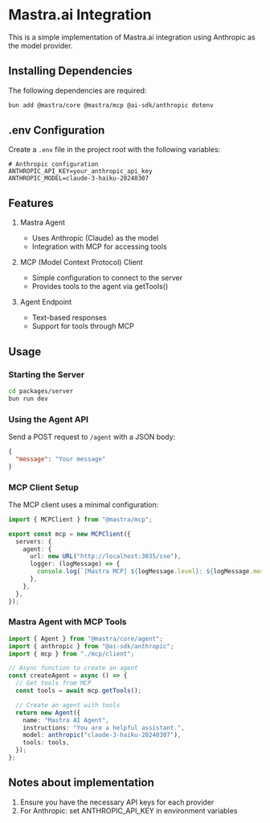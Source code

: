 # Mastra.ai Integration

This is a simple implementation of Mastra.ai integration using Anthropic as the model provider.

## Installing Dependencies

The following dependencies are required:

```bash
bun add @mastra/core @mastra/mcp @ai-sdk/anthropic dotenv
```

## .env Configuration

Create a `.env` file in the project root with the following variables:

```
# Anthropic configuration
ANTHROPIC_API_KEY=your_anthropic_api_key
ANTHROPIC_MODEL=claude-3-haiku-20240307
```

## Features

1. Mastra Agent

   - Uses Anthropic (Claude) as the model
   - Integration with MCP for accessing tools

2. MCP (Model Context Protocol) Client

   - Simple configuration to connect to the server
   - Provides tools to the agent via getTools()

3. Agent Endpoint
   - Text-based responses
   - Support for tools through MCP

## Usage

### Starting the Server

```bash
cd packages/server
bun run dev
```

### Using the Agent API

Send a POST request to `/agent` with a JSON body:

```json
{
  "message": "Your message"
}
```

### MCP Client Setup

The MCP client uses a minimal configuration:

```typescript
import { MCPClient } from "@mastra/mcp";

export const mcp = new MCPClient({
  servers: {
    agent: {
      url: new URL("http://localhost:3035/sse"),
      logger: (logMessage) => {
        console.log(`[Mastra MCP] ${logMessage.level}: ${logMessage.message}`);
      },
    },
  },
});
```

### Mastra Agent with MCP Tools

```typescript
import { Agent } from "@mastra/core/agent";
import { anthropic } from "@ai-sdk/anthropic";
import { mcp } from "./mcp/client";

// Async function to create an agent
const createAgent = async () => {
  // Get tools from MCP
  const tools = await mcp.getTools();

  // Create an agent with tools
  return new Agent({
    name: "Mastra AI Agent",
    instructions: "You are a helpful assistant.",
    model: anthropic("claude-3-haiku-20240307"),
    tools: tools,
  });
};
```

## Notes about implementation

1. Ensure you have the necessary API keys for each provider
2. For Anthropic: set ANTHROPIC_API_KEY in environment variables
